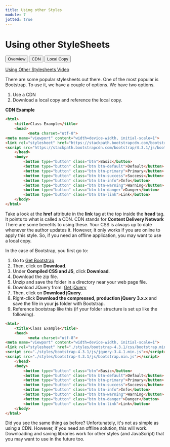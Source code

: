 ```yaml
---
title: Using other Styles
module: 7
jotted: true
---
```


# Using other StyleSheets

<div class="tab">
    <button class="tablinks active" onclick="openTab(event, 'Overview')">Overview</button>
    <button class="tablinks" onclick="openTab(event, 'CDN')">CDN</button>
    <button class="tablinks" onclick="openTab(event, 'Local')">Local Copy</button>
</div>

<!-- Tab content -->
<div id="Overview" class="tabcontent" style="display:block">

<p><a href="//www.youtube.com/embed/qu0rslp1jho" data-lity> Using Other Stylesheets Video</a></p>

There are some popular stylesheets out there. One of the most popular is Bootstrap.  To use it, we have a couple of options. We have two options.

1. Use a CDN
2. Download a local copy and reference the local copy.

</div>

<div id="CDN" class="tabcontent">

<p><b>CDN Example</b></p>

<div class="tabhtml" markdown="1">

```html
<html>
    <title>Class Example</title>
    <head>
          <meta charset="utf-8">
<meta name="viewport" content="width=device-width, initial-scale=1">
<link rel="stylesheet" href="https://stackpath.bootstrapcdn.com/bootstrap/4.3.1/css/bootstrap.min.css" integrity="sha384-ggOyR0iXCbMQv3Xipma34MD+dH/1fQ784/j6cY/iJTQUOhcWr7x9JvoRxT2MZw1T" crossorigin="anonymous">
<script src="https://stackpath.bootstrapcdn.com/bootstrap/4.3.1/js/bootstrap.min.js" integrity="sha384-JjSmVgyd0p3pXB1rRibZUAYoIIy6OrQ6VrjIEaFf/nJGzIxFDsf4x0xIM+B07jRM" crossorigin="anonymous"></script>
    </head>
    <body>
        <button type="button" class="btn">Basic</button>
        <button type="button" class="btn btn-default">Default</button>
        <button type="button" class="btn btn-primary">Primary</button>
        <button type="button" class="btn btn-success">Success</button>
        <button type="button" class="btn btn-info">Info</button>
        <button type="button" class="btn btn-warning">Warning</button>
        <button type="button" class="btn btn-danger">Danger</button>
        <button type="button" class="btn btn-link">Link</button>
    </body>
</html>
```

</div>

<p>Take a look at the <b>href</b> attribute in the <b>link</b> tag at the top inside the <b>head</b> tag. It points to what is called a CDN.  CDN stands for <b>Content Delivery Network</b> There are some benefits to using these.  Your CSS is always up to date whenever the author updates it.  However, it only works if you are online to apply this style. So, if you need an offline application, you may want to use a local copy.</p>

</div>

<div id="Local" class="tabcontent">

<p>In the case of Bootstrap, you first go to:</p>

<ol>
<li>Go to <a href="https://getbootstrap.com/" target="_new">Get Bootstrap</a></li>
<li>Then, click on <b>Download</b>.</li>
<li>Under <b>Compiled CSS and JS</b>, click <b>Download</b>.</li>
<li>Download the zip file.</li>
<li>Unzip and save the folder in a directory near your web page file.</li>
<li>Download JQuery from: <a href="https://jquery.com/" target="_new">Get jQuery</a></li>
<li>Then, click on <b>Download jQuery</b>.</li>
<li>Right-click <b>Download the compressed, production jQuery 3.x.x</b> and save the file in your <b>js</b> folder with Bootstrap.</li>
<li>Reference bootstrap like this (if your folder structure is set up like the following).</li>
</ol>

<div class="tabhtml" markdown="1">

```html
<html>
    <title>Class Example</title>
    <head>
          <meta charset="utf-8">
<meta name="viewport" content="width=device-width, initial-scale=1">
<link rel="stylesheet" href="./styles/bootstrap-4.3.1/css/bootstrap.min.css">
<script src="./styles/bootstrap-4.3.1/js/jquery-3.4.1.min.js"></script>
<script src="./styles/bootstrap-4.3.1/js/bootstrap.min.js"></script>
    </head>
    <body>
        <button type="button" class="btn">Basic</button>
        <button type="button" class="btn btn-default">Default</button>
        <button type="button" class="btn btn-primary">Primary</button>
        <button type="button" class="btn btn-success">Success</button>
        <button type="button" class="btn btn-info">Info</button>
        <button type="button" class="btn btn-warning">Warning</button>
        <button type="button" class="btn btn-danger">Danger</button>
        <button type="button" class="btn btn-link">Link</button>
    </body>
</html>
```

</div>

<p>Did you see the same thing as before?  Unfortunately, it's not as simple as using a CDN. However, if you need an offline solution, this will work.  Downloading and saving libraries work for other styles (and JavaScript) that you may want to use in the future too.</p>

</div>